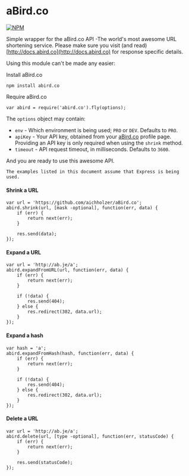 aBird.co
===============

[![NPM](https://nodei.co/npm/abird.co.png)](https://nodei.co/npm/abird.co/)

Simple wrapper for the aBird.co API -The world's most awesome URL shortening service. Please make sure you visit (and read) [http://docs.abird.co](http://docs.abird.co) for response specific details.

Using this module can't be made any easier:

Install aBird.co

```
npm install abird.co
```

Require aBird.co

```
var abird = require('abird.co').fly(options);
```

The `options` object may contain:

* `env` - Which environment is being used; `PRO` or `DEV`. Defaults to `PRO`.
* `apiKey` - Your API key, obtained from your [aBird.co](https://account.aBird.co) profile page. Providing an API key is only required when using the `shrink` method.
* `timeout` - API request timeout, in milliseconds. Defaults to `3600`. 


And you are ready to use this awesome API.

```
The examples listed in this document assume that Express is being used.
```

#### Shrink a URL

```
var url = 'https://github.com/aichholzer/aBird.co';
abird.shrink(url, [mask -optional], function(err, data) {
	if (err) {
		return next(err);
	}

	res.send(data);
});
```


#### Expand a URL

```
var url = 'http://ab.je/a';
abird.expandFromURL(url, function(err, data) {
	if (err) {
		return next(err);
	}

	if (!data) {
		res.send(404);
	} else {
		res.redirect(302, data.url);
	}
});
```


#### Expand a hash

```
var hash = 'a';
abird.expandFromHash(hash, function(err, data) {
	if (err) {
		return next(err);
	}

	if (!data) {
		res.send(404);
	} else {
		res.redirect(302, data.url);
	}
});
```


#### Delete a URL

```
var url = 'http://ab.je/a';
abird.delete(url, [type -optional], function(err, statusCode) {
	if (err) {
		return next(err);
	}

	res.send(statusCode);
});
```














